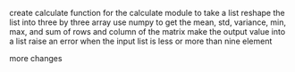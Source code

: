 create calculate  function for  the calculate  module to take a list
reshape the list into three by three array
use numpy to get the mean, std, variance, min, max, and sum of rows and column of the matrix
make the output value into a list
raise an error when the input list is less or more than nine element 

more changes